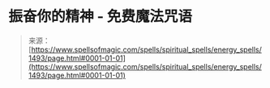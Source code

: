<!--yml

分类：未分类

日期：2024年06月12日 18:34:32

-->

# 振奋你的精神 - 免费魔法咒语

> 来源：[https://www.spellsofmagic.com/spells/spiritual_spells/energy_spells/1493/page.html#0001-01-01](https://www.spellsofmagic.com/spells/spiritual_spells/energy_spells/1493/page.html#0001-01-01)
